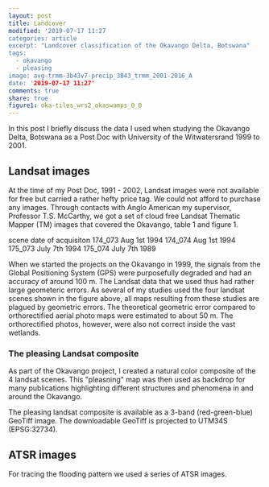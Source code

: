 ```yaml
---
layout: post
title: Landcover
modified: '2019-07-17 11:27
categories: article
excerpt: "Landcover classification of the Okavango Delta, Botswana"
tags:
  - okavango
  - pleasing
image: avg-trmm-3b43v7-precip_3B43_trmm_2001-2016_A
date: '2019-07-17 11:27'
comments: true
share: true
figure1: oka-tiles_wrs2_okaswamps_0_0
---
```


In this post I briefly discuss the data I used when studying the Okavango Delta, Botswana as a Post Doc with University of the Witwatersrand 1999 to 2001.

## Landsat images

At the time of my Post Doc, 1991 - 2002, Landsat images were not available for free but carried a rather hefty price tag. We could not afford to purchase any images. Through contacts with Anglo American my supervisor, Professor T.S. McCarthy, we got a set of cloud free Landsat Thematic Mapper (TM) images that covered the Okavango, table 1 and figure 1.

scene		date of acquisiton
174_073		Aug 1st 1994
174_074		Aug 1st 1994
175_073		July 7th 1994
175_074		July 7th 1989

When we started the projects on the Okavango in 1999, the signals from the Global Positioning System (GPS) were purposefully degraded and had an accuracy of around 100 m. The Landsat data that we used thus had rather large geometeric errors. As several of my studies used the four landsat scenes shown in the figure above, all maps resulting from these studies are plagued by geometric errors. The theoretical geometric error compared to orthorectified aerial photo maps were estimated to about 50 m. The orthorectified photos, however, were also not correct inside the vast wetlands.

### The pleasing Landsat composite

As part of the Okavango project, I created a natural color composite of the 4 landsat scenes. This "pleasning" map was then used as backdrop for many publications highlighting different structures and phenomena in and around the Okavango.

The pleasing landsat composite is available as a 3-band (red-green-blue) GeoTiff image. The downloadable GeoTiff is projected to UTM34S (EPSG:32734).

## ATSR images

For tracing the flooding pattern we used a series of ATSR images.
